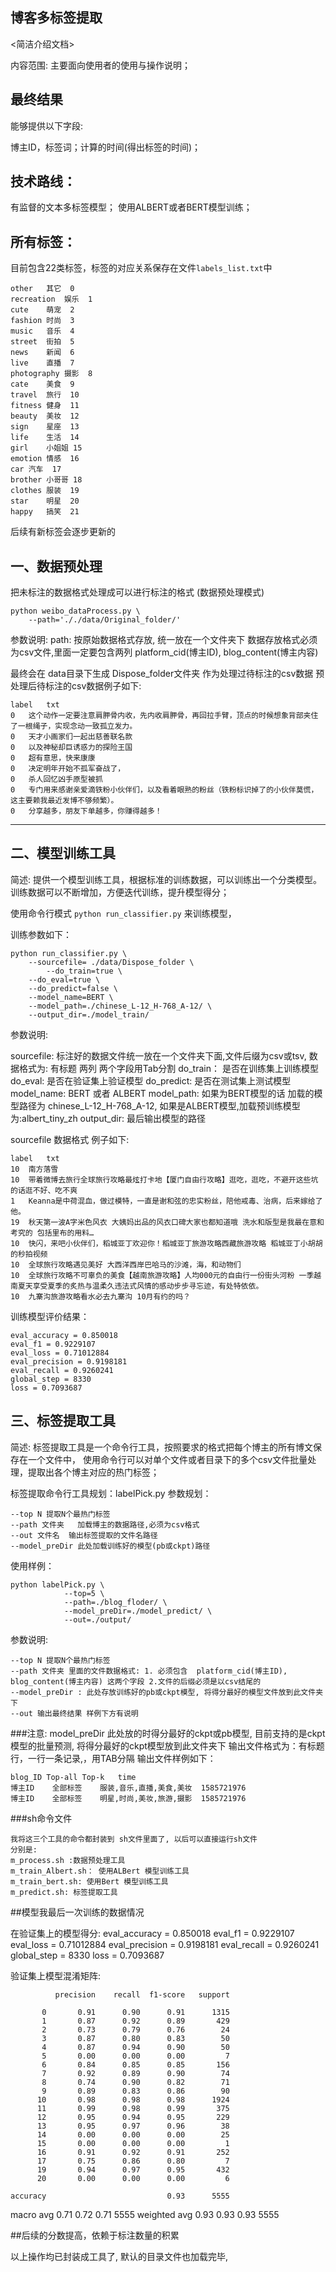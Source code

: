 ## 博客多标签提取

<简洁介绍文档> 

内容范围: 主要面向使用者的使用与操作说明；

## 最终结果
能够提供以下字段:

博主ID，标签词；计算的时间(得出标签的时间)；


## 技术路线：
有监督的文本多标签模型；
使用ALBERT或者BERT模型训练；


## 所有标签：

目前包含22类标签，标签的对应关系保存在文件`labels_list.txt`中

```
other	其它	0
recreation	娱乐	1
cute	萌宠	2
fashion	时尚	3
music	音乐	4
street	街拍	5
news	新闻	6
live	直播	7
photography	摄影	8
cate	美食	9
travel	旅行	10
fitness	健身	11
beauty	美妆	12
sign 	星座	13
life	生活	14
girl	小姐姐	15
emotion	情感	16
car	汽车	17
brother	小哥哥	18
clothes	服装	19
star	明星	20
happy	搞笑	21

```

后续有新标签会逐步更新的



## 一、数据预处理

把未标注的数据格式处理成可以进行标注的格式 (数据预处理模式)

```
python weibo_dataProcess.py \
	--path='././data/Original_folder/'
```
参数说明:
path: 
按原始数据格式存放, 统一放在一个文件夹下
数据存放格式必须为csv文件,里面一定要包含两列 platform_cid(博主ID), blog_content(博主内容)

最终会在 data目录下生成 Dispose_folder文件夹 作为处理过待标注的csv数据
预处理后待标注的csv数据例子如下:

```
label	txt
0	这个动作一定要注意肩胛骨内收，先内收肩胛骨，再回拉手臂，顶点的时候想象背部夹住了一根绳子，实现念动一致孤立发力。
0	天才小画家们一起出慈善联名款
0	以及神秘却巨诱惑力的探险王国
0	超有意思，快来康康
0	决定明年开始不孤军奋战了，
0	杀人回忆凶手原型被抓
0	专门用来感谢亲爱滴铁粉小伙伴们，以及看着眼熟的粉丝（铁粉标识掉了的小伙伴莫慌，这主要赖我最近发博不够频繁）。
0	分享越多，朋友下单越多，你赚得越多！
```
--------------------------------------------------------------------------
## 二、模型训练工具
简述:
提供一个模型训练工具，根据标准的训练数据，可以训练出一个分类模型。
训练数据可以不断增加，方便迭代训练，提升模型得分；

使用命令行模式 `python run_classifier.py` 来训练模型，

训练参数如下：

```
python run_classifier.py \
	--sourcefile= ./data/Dispose_folder \
        --do_train=true \
	--do_eval=true \
	--do_predict=false \
	--model_name=BERT \
	--model_path=./chinese_L-12_H-768_A-12/ \
	--output_dir=./model_train/
```

参数说明:

sourcefile: 
标注好的数据文件统一放在一个文件夹下面,文件后缀为csv或tsv,
数据格式为: 有标题 两列 两个字段用Tab分割
do_train：
是否在训练集上训练模型
do_eval:
是否在验证集上验证模型
do_predict: 
是否在测试集上测试模型
model_name: 
BERT 或者 ALBERT 
model_path: 
如果为BERT模型的话 加载的模型路径为 chinese_L-12_H-768_A-12, 如果是ALBERT模型,加载预训练模型为:albert_tiny_zh
output_dir: 
最后输出模型的路径



sourcefile 数据格式 例子如下: 
```
label	txt
10	南方落雪
10	带着微博去旅行全球旅行攻略最炫打卡地【厦门自由行攻略】逛吃，逛吃，不避开这些坑的话逛不好、吃不爽
1	Keanna是中荷混血，做过模特，一直是谢和弦的忠实粉丝，陪他戒毒、治病，后来嫁给了他。
19	秋天第一波A字米色风衣 大姨妈出品的风衣口碑大家也都知道哦 洗水和版型是我最在意和考究的 包括里布的用料…
10	快闪，来吧小伙伴们，稻城亚丁欢迎你！稻城亚丁旅游攻略西藏旅游攻略 稻城亚丁小胡胡的秒拍视频
10	全球旅行攻略遇见美好 大西洋西岸巴哈马的沙滩，海，和动物们
10	全球旅行攻略不可辜负的美食【越南旅游攻略】人均000元的自由行一份街头河粉 一季越南夏天享受夏季的炙热与温柔久违法式风情的感动步步寻忘迹，有处特依依。
10	九寨沟旅游攻略看水必去九寨沟 10月有约的吗？
```



训练模型评价结果：

```
eval_accuracy = 0.850018
eval_f1 = 0.9229107
eval_loss = 0.71012884
eval_precision = 0.9198181
eval_recall = 0.9260241
global_step = 8330
loss = 0.7093687
```


## 三、标签提取工具
简述:
标签提取工具是一个命令行工具，按照要求的格式把每个博主的所有博文保存在一个文件中，
使用命令行可以对单个文件或者目录下的多个csv文件批量处理，提取出各个博主对应的热门标签；

标签提取命令行工具规划：labelPick.py
参数规划：
```
--top N 提取N个最热门标签
--path 文件夹   加载博主的数据路径,必须为csv格式
--out 文件名  输出标签提取的文件名路径
--model_preDir 此处加载训练好的模型(pb或ckpt)路径
```
使用样例：
```
python labelPick.py \
            --top=5 \
            --path=./blog_floder/ \
			--model_preDir=./model_predict/ \
			--out=./output/
```

参数说明:

```
--top N 提取N个最热门标签
--path 文件夹 里面的文件数据格式: 1. 必须包含  platform_cid(博主ID), blog_content(博主内容) 这两个字段 2.文件的后缀必须是以csv结尾的
--model_preDir : 此处存放训练好的pb或ckpt模型, 将得分最好的模型文件放到此文件夹下
--out 输出最终结果 样例下方有说明
```
###注意: model_preDir 此处放的时得分最好的ckpt或pb模型, 目前支持的是ckpt模型的批量预测, 将得分最好的ckpt模型放到此文件夹下
输出文件格式为：有标题行，一行一条记录,，用TAB分隔
输出文件样例如下：

```
blog_ID	Top-all	Top-k	time
博主ID	全部标签	服装,音乐,直播,美食,美妆	1585721976
博主ID	全部标签	明星,时尚,美妆,旅游,摄影	1585721976
```
###sh命令文件
```
我将这三个工具的命令都封装到 sh文件里面了, 以后可以直接运行sh文件
分别是:
m_process.sh :数据预处理工具
m_train_Albert.sh： 使用ALBert 模型训练工具
m_train_bert.sh: 使用Bert 模型训练工具
m_predict.sh: 标签提取工具
```

##模型我最后一次训练的数据情况

在验证集上的模型得分:
eval_accuracy = 0.850018
eval_f1 = 0.9229107
eval_loss = 0.71012884
eval_precision = 0.9198181
eval_recall = 0.9260241
global_step = 8330
loss = 0.7093687

验证集上模型混淆矩阵:

              precision    recall  f1-score   support

           0       0.91      0.90      0.91      1315
           1       0.87      0.92      0.89       429
           2       0.73      0.79      0.76        24
           3       0.87      0.80      0.83        50
           4       0.87      0.94      0.90        50
           5       0.00      0.00      0.00         7
           6       0.84      0.85      0.85       156
           7       0.92      0.89      0.90        74
           8       0.74      0.90      0.82        71
           9       0.89      0.83      0.86        90
          10       0.98      0.98      0.98      1924
          11       0.99      0.98      0.99       375
          12       0.95      0.94      0.95       229
          13       0.95      0.97      0.96        38
          14       0.00      0.00      0.00        25
          15       0.00      0.00      0.00         1
          16       0.91      0.92      0.91       252
          17       0.75      0.86      0.80         7
          19       0.94      0.97      0.95       432
          20       0.00      0.00      0.00         6

    accuracy                           0.93      5555
   macro avg       0.71      0.72      0.71      5555
weighted avg       0.93      0.93      0.93      5555

##后续的分数提高，依赖于标注数量的积累

以上操作均已封装成工具了, 默认的目录文件也加载完毕,



